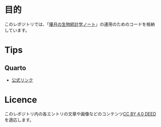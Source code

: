 # 目的

このレポジトリでは、「[優月の生物統計学ノート](https://yasuih777.github.io/qmds/)」の運用のためのコードを格納しています。

# Tips

## Quarto
- [公式リンク](https://quarto.org/)

# Licence

このレポジトリ内の各エントリの文章や画像などのコンテンツ[CC BY 4.0 DEED](https://creativecommons.org/licenses/by/4.0/deed.ja)を適応します。